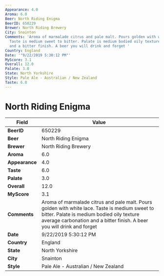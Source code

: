 ```yaml
---
Appearance: 4.0
Aroma: 6.0
Beer: North Riding Enigma
BeerID: 650229
Brewer: North Riding Brewery
City: Snainton
Comments: 'Aroma of marmalade citrus and pale malt. Pours golden with white lace.
  Taste is medium sweet to bitter. Palate is medium bodied oily texture average carbonation
  and a bitter finish. A beer you will drink and forget '
Country: England
Date: '"9/22/2019 5:30:12 PM"'
MyScore: 3.1
Overall: 12.0
Palate: 3.0
State: North Yorkshire
Style: Pale Ale - Australian / New Zealand
Taste: 6.0
---
```


# North Riding Enigma

| Field         | Value |
|---------------|-------|
| **BeerID** | 650229 |
| **Beer** | North Riding Enigma |
| **Brewer** | North Riding Brewery |
| **Aroma** | 6.0 |
| **Appearance** | 4.0 |
| **Taste** | 6.0 |
| **Palate** | 3.0 |
| **Overall** | 12.0 |
| **MyScore** | 3.1 |
| **Comments** | Aroma of marmalade citrus and pale malt. Pours golden with white lace. Taste is medium sweet to bitter. Palate is medium bodied oily texture average carbonation and a bitter finish. A beer you will drink and forget  |
| **Date** | 9/22/2019 5:30:12 PM |
| **Country** | England |
| **State** | North Yorkshire |
| **City** | Snainton |
| **Style** | Pale Ale - Australian / New Zealand |
